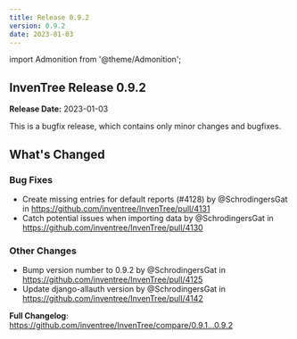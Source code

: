 ```yaml
---
title: Release 0.9.2
version: 0.9.2
date: 2023-01-03
---
```


import Admonition from '@theme/Admonition';

## InvenTree Release 0.9.2

**Release Date:** 2023-01-03

<Admonition type='info' title='Bugfix'>
This is a bugfix release, which contains only minor changes and bugfixes.
</Admonition>
<!-- Release notes generated using configuration in .github/release.yml at 0.9.x -->

## What's Changed
### Bug Fixes
* Create missing entries for default reports (#4128) by @SchrodingersGat in https://github.com/inventree/InvenTree/pull/4131
* Catch potential issues when importing data by @SchrodingersGat in https://github.com/inventree/InvenTree/pull/4130
### Other Changes
* Bump version number to 0.9.2 by @SchrodingersGat in https://github.com/inventree/InvenTree/pull/4125
* Update django-allauth version by @SchrodingersGat in https://github.com/inventree/InvenTree/pull/4142


**Full Changelog**: https://github.com/inventree/InvenTree/compare/0.9.1...0.9.2
